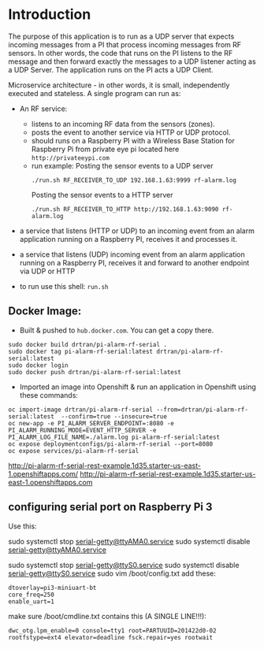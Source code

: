 # Introduction
The purpose of this application is to run as a UDP server that expects incoming messages from a PI that process incoming messages from RF sensors. In other words, the code that runs on the PI listens to the RF message and then forward exactly the messages to a UDP listener acting as a UDP Server. The application runs on the PI acts a UDP Client.

Microservice architecture - in other words, it is small, independently executed and stateless. A single program can run as:

- An RF service: 
	+ listens to an incoming RF data from the sensors (zones). 
	+ posts the event to another service via HTTP or UDP protocol.
	+ should runs on a Raspberry PI with a Wireless Base Station for Raspberry Pi from private eye pi located here `http://privateeypi.com`
	+ run example:
		Posting the sensor events to a UDP server
		```
		./run.sh RF_RECEIVER_TO_UDP 192.168.1.63:9999 rf-alarm.log
		```
		Posting the sensor events to a HTTP server
		```
		./run.sh RF_RECEIVER_TO_HTTP http://192.168.1.63:9090 rf-alarm.log
		```


- a service that listens (HTTP or UDP) to an incoming event from an alarm application running on a Raspberry PI, receives it and processes it.

- a service that listens (UDP) incoming event from an alarm application running on a Raspberry PI, receives it and forward to another endpoint via UDP or HTTP

- to run use this shell:
`
run.sh
`

## Docker Image:
- Built & pushed to `hub.docker.com`. You can get a copy there.
```
sudo docker build drtran/pi-alarm-rf-serial .
sudo docker tag pi-alarm-rf-serial:latest drtran/pi-alarm-rf-serial:latest
sudo docker login
sudo docker push drtran/pi-alarm-rf-serial:latest

```

- Imported an image into Openshift & run an application in Openshift using these commands:
```
oc import-image drtran/pi-alarm-rf-serial --from=drtran/pi-alarm-rf-serial:latest  --confirm=true --insecure=true
oc new-app -e PI_ALARM_SERVER_ENDPOINT=:8080 -e PI_ALARM_RUNNING_MODE=EVENT_HTTP_SERVER -e PI_ALARM_LOG_FILE_NAME=./alarm.log pi-alarm-rf-serial:latest
oc expose deploymentconfigs/pi-alarm-rf-serial --port=8080
oc expose services/pi-alarm-rf-serial

```
http://pi-alarm-rf-serial-rest-example.1d35.starter-us-east-1.openshiftapps.com/
http://pi-alarm-rf-serial-rest-example.1d35.starter-us-east-1.openshiftapps.com

## configuring serial port on Raspberry Pi 3
Use this:

sudo systemctl stop serial-getty@ttyAMA0.service
sudo systemctl disable serial-getty@ttyAMA0.service

sudo systemctl stop serial-getty@ttyS0.service
sudo systemctl disable serial-getty@ttyS0.service
sudo vim /boot/config.txt
add these:

```
dtoverlay=pi3-miniuart-bt
core_freq=250
enable_uart=1
```

make sure /boot/cmdline.txt contains this (A SINGLE LINE!!!):
```
dwc_otg.lpm_enable=0 console=tty1 root=PARTUUID=201422d0-02 rootfstype=ext4 elevator=deadline fsck.repair=yes rootwait
```